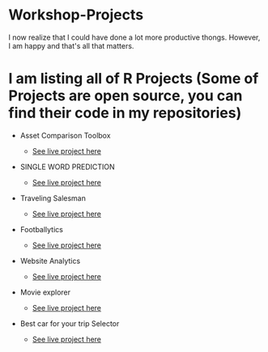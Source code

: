# Workshop-Projects
I now realize that I could have done a lot more productive thongs. However, I am happy and that's all that matters.

# I am listing all of R Projects (Some of Projects are open source, you can find their code in my repositories)


- Asset Comparison Toolbox  
   - [See live project here](https://azharmithani.shinyapps.io/azzy-financial-asset-tool/)
   
- SINGLE WORD PREDICTION                                    
   - [See live project here](https://azharmithani.shinyapps.io/azzy-ngrams/)
   
- Traveling Salesman                                    
   - [See live project here](https://azharmithani.shinyapps.io/azzy-salesman/)
 
- Footballytics
   - [See live project here](https://azharmithanii.shinyapps.io/azzy-footballytics/)
       
- Website Analytics                                    
   - [See live project here](https://azharmithani.shinyapps.io/azharmithaniweb/)
   
- Movie explorer                                    
   - [See live project here](https://azharmithanii.shinyapps.io/azzy-movies/)

- Best car for your trip Selector                                    
   - [See live project here](https://azharmithani.shinyapps.io/FinalAssign/)      
   


   
    
   
   

   

